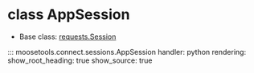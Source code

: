 # class AppSession

- Base class: [requests.Session](https://docs.python-requests.org/en/latest/api/#request-sessions)

::: moosetools.connect.sessions.AppSession
    handler: python
    rendering:
      show_root_heading: true
      show_source: true
